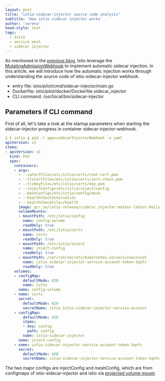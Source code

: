 ```yaml
---
layout: post
title: "istio-sidecar-injector source code analysis"
subtitle: 'How istio sidecar injector works'
author: 'serena'
head-style: text
tags: 
  - Istio
  - service mesh
  - sidecar injector
---
```


As mentioned in the [previous blog](<https://serenafeng.github.io/2019/04/10/istio-sidecar-injector/>),
Istio leverage the [MutatingAdmissionWebhook](<https://kubernetes.io/docs/admin/admission-controllers/>)
to implement automatic sidecar injection. In this article, we will introduce how the automatic
injection works through understanding the source code of istio-sidecar-injector webhook.

- entry file: istio/pilot/cmd/sidecar-injector/main.go
- Dockerfile: istio/pilot/docker/Dockerfile.sidecar_injector
- CLI command: /usr/local/bin/sidecar-injector

## Parameters if CLI command

First of all, let's take a look at the startup parameters when starting the sidecar-injector
progress in container sidecar-injector-webhook.

```yaml
$ k istio g pod -l app=sidecarInjectorWebhook -o yaml
apiVersion: v1
items:
- apiVersion: v1
  kind: Pod
  spec:
    containers:
    - args:
      - --caCertFile=/etc/istio/certs/root-cert.pem
      - --tlsCertFile=/etc/istio/certs/cert-chain.pem
      - --tlsKeyFile=/etc/istio/certs/key.pem
      - --injectConfig=/etc/istio/inject/config
      - --meshConfig=/etc/istio/config/mesh
      - --healthCheckInterval=2s
      - --healthCheckFile=/health
      image: gcr.io/istio-release/sidecar_injector:master-latest-daily
      volumeMounts:
      - mountPath: /etc/istio/config
        name: config-volume
        readOnly: true
      - mountPath: /etc/istio/certs
        name: certs
        readOnly: true
      - mountPath: /etc/istio/inject
        name: inject-config
        readOnly: true
      - mountPath: /var/run/secrets/kubernetes.io/serviceaccount
        name: istio-sidecar-injector-service-account-token-5qnfc
        readOnly: true
    volumes:
    - configMap:
        defaultMode: 420
        name: istio
      name: config-volume
    - name: certs
      secret:
        defaultMode: 420
        secretName: istio.istio-sidecar-injector-service-account
    - configMap:
        defaultMode: 420
        items:
        - key: config
          path: config
        name: istio-sidecar-injector
      name: inject-config
    - name: istio-sidecar-injector-service-account-token-5qnfc
      secret:
        defaultMode: 420
        secretName: istio-sidecar-injector-service-account-token-5qnfc
```

The two major configs are injectConfig and meshConfig, which are from configmaps of 
istio-sidecar-injector and istio via
[projected volume mount](<https://kubernetes.io/docs/concepts/storage/volumes/#projected>).

